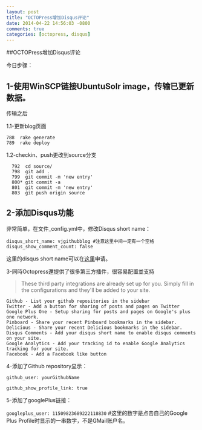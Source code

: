 ```yaml
---
layout: post
title: "OCTOPress增加Disqus评论"
date: 2014-04-22 14:56:03 -0800
comments: true
categories: [octopress, disqus] 
---
```


##OCTOPress增加Disqus评论

今日步骤：

1-使用WinSCP链接UbuntuSolr image，传输已更新数据。
--
传输之后

1.1-更新blog页面

	788  rake generate
	789  rake deploy


1.2-checkin、push更改到source分支
  
      792  cd source/  
      798  git add .
      799  git commit -m 'new entry'
      800* git commit -a
      801  git commit -m 'new entry'
      803  git push origin source

2-添加Disqus功能
--
非常简单，在文件_config.yml中，修改Disqus short name：

	disqus_short_name: vjgithubblog #注意这里中间一定有一个空格
	disqus_show_comment_count: false

这里的disqus short name可以在[这里](https://vjgithubblog.disqus.com/admin/settings/universalcode/)申请。

3-同時Octopress還提供了很多第三方插件，很容易配置並支持

> These third party integrations are already set up for you. Simply fill in the configurations and they'll be added to your site.
> 
    Github - List your github repositories in the sidebar
    Twitter - Add a button for sharing of posts and pages on Twitter
    Google Plus One - Setup sharing for posts and pages on Google's plus one network.
    Pinboard - Share your recent Pinboard bookmarks in the sidebar.
    Delicious - Share your recent Delicious bookmarks in the sidebar.
    Disqus Comments - Add your disqus short name to enable disqus comments on your site.
    Google Analytics - Add your tracking id to enable Google Analytics tracking for your site.
    Facebook - Add a Facebook like button

4-添加了Github repository显示：

`github_user: yourGithubName`

`github_show_profile_link: true`

5-添加了googlePlus链接：

`googleplus_user: 11509823689222118830` #这里的数字是点击自己的Google Plus Profile时显示的一串数字，不是GMail账户名。

